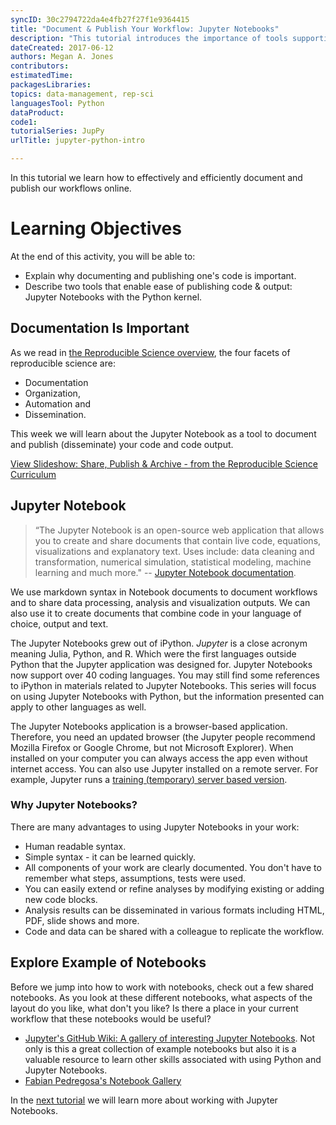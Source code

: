 ```yaml
---
syncID: 30c2794722da4e4fb27f27f1e9364415
title: "Document & Publish Your Workflow: Jupyter Notebooks"
description: "This tutorial introduces the importance of tools supporting documenting & publishing a workflow using the Python kernel of Jupyter Notebooks."
dateCreated: 2017-06-12
authors: Megan A. Jones
contributors:
estimatedTime:
packagesLibraries:
topics: data-management, rep-sci
languagesTool: Python
dataProduct:
code1:
tutorialSeries: JupPy
urlTitle: jupyter-python-intro

---
```



In this tutorial we learn how to effectively and efficiently document and publish our
workflows online.

<div id="objectives" markdown="1">

# Learning Objectives
At the end of this activity, you will be able to:

* Explain why documenting and publishing one's code is important.
* Describe two tools that enable ease of publishing code & output: Jupyter Notebooks
with the Python kernel. 

</div>

## Documentation Is Important

As we read in
<a href="{{ site.baseurl }}/reproducible-research/rep-sci-intro" target="_blank"> the Reproducible Science overview</a>,
the four facets of reproducible science are:

* Documentation
* Organization,
* Automation and
* Dissemination.

This week we will learn about the Jupyter Notebook as a tool to document and 
publish (disseminate) your code and code output.

<a class="btn btn-info" href="http://neon-workwithdata.github.io/slide-shows/share-publish-archive-slideshow.html" target= "_blank"> View Slideshow: Share, Publish & Archive - from the Reproducible Science Curriculum</a>


## Jupyter Notebook  

> “The Jupyter Notebook is an open-source web application that allows you to 
create and share documents that contain live code, equations, visualizations and 
explanatory text. Uses include: data cleaning and transformation, numerical 
simulation, statistical modeling, machine learning and much more."
-- <a href="http://jupyter.org/" target="_blank">Jupyter Notebook documentation</a>.

We use markdown syntax in Notebook documents to document workflows and
to share data processing, analysis and visualization outputs. We can also use it
to create documents that combine code in your language of choice, output and text.  

The Jupyter Notebooks grew out of iPython. *Jupyter* is a close acronym meaning 
Julia, Python, and R. Which were the first languages outside Python that the Jupyter
application was designed for. Jupyter Notebooks now support over
40 coding languages. You may still find some references to iPython in materials
related to Jupyter Notebooks. This series will focus on using Jupyter Notebooks with Python, 
but the information presented can apply to other languages as well. 

The Jupyter Notebooks application is a browser-based application. Therefore, you 
need an updated browser (the Jupyter people recommend Mozilla Firefox or Google 
Chrome, but not Microsoft Explorer).  When installed on your computer you can 
always access the app even without internet access.  You can also use Jupyter 
installed on a remote server. For example, Jupyter runs a 
<a href="https://try.jupyter.org/" target="_blank"> training (temporary) server based version</a>. 

### Why Jupyter Notebooks?
There are many advantages to using Jupyter Notebooks in your work:

* Human readable syntax.
* Simple syntax - it can be learned quickly.
* All components of your work are clearly documented. You don't have to remember
what steps, assumptions, tests were used.
* You can easily extend or refine analyses by modifying existing or adding new
code blocks.
* Analysis results can be disseminated in various formats including HTML, PDF,
slide shows and more.
* Code and data can be shared with a colleague to replicate the workflow.

## Explore Example of Notebooks 

Before we jump into how to work with notebooks, check out a few shared notebooks.
As you look at these different notebooks, what aspects of the layout do you like,
what don't you like?  Is there a place in your current workflow that these
notebooks would be useful?  

* <a href="https://github.com/jupyter/jupyter/wiki/A-gallery-of-interesting-Jupyter-Notebooks" target="_blank">Jupyter's GitHub Wiki: A gallery of interesting Jupyter Notebooks</a>. 
Not only is this a great collection of example notebooks but also it is a valuable
resource to learn other skills associated with using Python and Jupyter Notebooks. 
* <a href="http://nb.bianp.net/sort/views/" target="_blank">Fabian Pedregosa's Notebook Gallery</a>


In the
[next tutorial]({{site.baseurl}}/jupyter-python-notebook)
we will learn more about working with Jupyter Notebooks.
